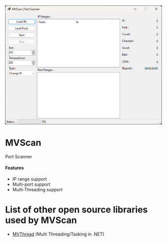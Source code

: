 ![MVScan](Images/mvscan.png)

# MVScan
Port Scanner

#### Features
- IP range support
- Multi-port support
- Multi-Threading support

# List of other open source libraries used by MVScan
- [MVThread](https://github.com/SoheilMV/MVThread) (Multi Threading/Tasking in .NET)
